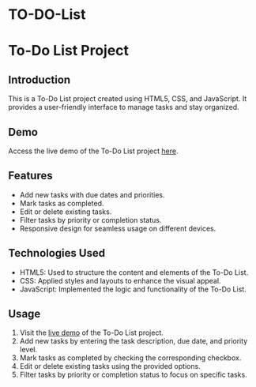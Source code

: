 # TO-DO-List

# To-Do List Project

## Introduction
This is a To-Do List project created using HTML5, CSS, and JavaScript. It provides a user-friendly interface to manage tasks and stay organized.

## Demo
Access the live demo of the To-Do List project [here](https://ritish-to-do-list.netlify.app/).

## Features
- Add new tasks with due dates and priorities.
- Mark tasks as completed.
- Edit or delete existing tasks.
- Filter tasks by priority or completion status.
- Responsive design for seamless usage on different devices.

## Technologies Used
- HTML5: Used to structure the content and elements of the To-Do List.
- CSS: Applied styles and layouts to enhance the visual appeal.
- JavaScript: Implemented the logic and functionality of the To-Do List.

## Usage
1. Visit the [live demo](https://ritish-to-do-list.netlify.app/) of the To-Do List project.
2. Add new tasks by entering the task description, due date, and priority level.
3. Mark tasks as completed by checking the corresponding checkbox.
4. Edit or delete existing tasks using the provided options.
5. Filter tasks by priority or completion status to focus on specific tasks.
